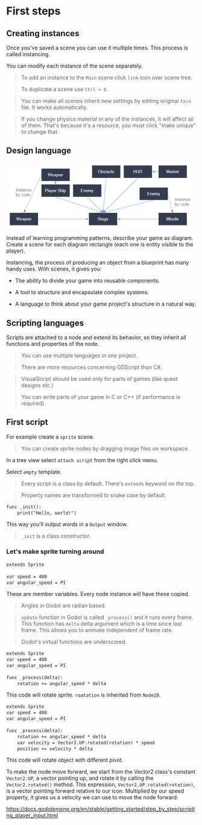 # First steps

## Creating instances

Once you've saved a scene you can use it multiple times. This process is called instancing. 

You can modify each instance of the scene separately.

> To add an instance to the `Main` scene click `link` icon over scene tree.

> To duplicate a scene use `Ctrl + D`.

> You can make all scenes inherit new settings by editing original `tscn` file. It works automatically.

> If you change physics material in any of the instances, it will affect all of them. That's because it's a resource, you must click "make unique" to change that.

## Design language

![instancing 3d shooter](instancing_diagram_shooter.png)

Instead of learning programming patterns, describe your game as diagram. Create a scene for each diagram rectangle (each one is entity visible to the player).

Instancing, the process of producing an object from a blueprint has many handy uses. With scenes, it gives you:

* The ability to divide your game into reusable components.

* A tool to structure and encapsulate complex systems.

* A language to think about your game project's structure in a natural way.


## Scripting languages

Scripts are attached to a node and extend its behavior, so they inherit all functions and properties of the node.

> You can use multiple languages in one project.

> There are more resources concerning GDScript than C#.

> VisualScript should be used only for parts of games (like quest designs etc.)

> You can write parts of your game in C or C++ (if performance is required).

## First script

For example create a `sprite` scene. 

> You can create sprite nodes by dragging image files on workspace.

In a tree view select `attach script` from the right click menu.

Select `empty` template. 

> Every script is a class by default. There's `extends` keyword on the top. 

> Property names are transformed to snake case by default. 

```gdscript
func _init():
    print("Hello, world!")
```

This way you'll output words in a `Output` window.

> `_init` is a class constructor.

### Let's make sprite turning around

```gdscript
extends Sprite

var speed = 400
var angular_speed = PI
```

These are member variables. Every node instance will have these copied.

> Angles in Godot are radian based.

> `update` function in Godot is called `_process()` and it runs every frame. This function has `delta` delta argument which is a time since last frame. This allows you to animate independent of frame rate.

> Godot's virtual functions are underscored. 

```gdscript
extends Sprite
var speed = 400
var angular_speed = PI

func _process(delta):
	rotation += angular_speed * delta
```

This code will rotate sprite. `roatation` is inherited from `Node2D`.

```gdscript
extends Sprite
var speed = 400
var angular_speed = PI

func _process(delta):
	rotation += angular_speed * delta
	var velocity = Vector2.UP.rotated(rotation) * speed
	position += velocity * delta
```

This code will rotate object with different pivot.

To make the node move forward, we start from the Vector2 class's constant `Vector2.UP`, a vector pointing up, and rotate it by calling the `Vector2.rotated()` method. This expression, `Vector2.UP.rotated(rotation)`, is a vector pointing forward relative to our icon. Multiplied by our speed property, it gives us a velocity we can use to move the node forward.

https://docs.godotengine.org/en/stable/getting_started/step_by_step/scripting_player_input.html